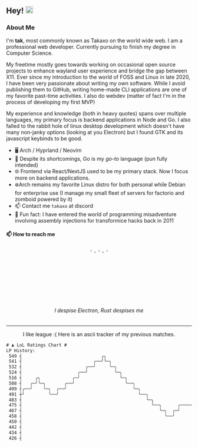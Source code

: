 ## Hey! <img src="../assets/Hi.gif" width="20px" height="20px">

### About Me

I'm **tak**, most commonly known as Takaxo on the world wide web. I am a professional web developer. Currently pursuing to finish my degree in Computer Science.

My freetime mostly goes towards working on occasional open source projects to enhance wayland user experience and bridge the gap between X11. Ever since my introduction to the world
of FOSS and Linux in late 2020, I have been very passionate about writing my own software. While I avoid publishing them to GitHub,
writing home-made CLI applications are one of my favorite past-time activities. I also do webdev (matter of fact I'm in the process of developing my first MVP)

My experience and knowledge (both in heavy quotes) spans over multiple languages, my primary
focus is backend applications in Node and Go. I also falled to the rabbit hole of linux desktop development which doesn't have many non-janky options (looking at you Electron) but I found GTK and its javascript keybinds to be good.

- 🖥️ Arch / Hyprland / Neovim
- 👨 Despite its shortcomings, Go is my _go-to_ language (pun fully intended)
- 🌐 Frontend via React/NextJS used to be my primary stack. Now I focus more on backend applications.
- ❄️Arch remains my favorite Linux distro for both personal while Debian for enterprise use (I manage my small fleet of servers for factorio and zomboid powered by it)
- 📫 Contact me `takaxo` at discord
- 🎲 Fun fact: I have entered the world of programming misadventure involving assembly injections for transformice hacks back in 2011

#### 📫 How to reach me

<p align="center">
 <a href="https://discord.com/users/419880181101232129">
   <img title="Discord" src="https://simpleicons.vercel.app/discord/5175BF" width="3.5%">
 </a>
 <a alt="https://twitter.com/kaxo_ta" href="https://twitter.com/kaxo_ta">
   <img title="Twitter" src="https://simpleicons.now.sh/twitter/5175BF" width="3.5%">
 </a>
 <a alt="mailto:joaopearoucaa@gmail.com" href="mailto:joaopearoucaa@gmail.com">
   <img title="Mail Me" src="https://simpleicons.vercel.app/gmail/5175BF" width="3.5%">
 </a>
</p>

<h6 align="center">I despise Electron, Rust despises me</h6>

---

<p align="center">I like league :( Here is an ascii tracker of my previous matches.</p>

```txt
# ♟︎ LoL Ratings Chart #
LP History:
 549 ┤                              ╭╮
 541 ┤                           ╭──╯╰─╮
 532 ┤                        ╭──╯     ╰─╮
 524 ┤                     ╭──╯          ╰─╮
 516 ┤     ╭╮            ╭─╯               ╰─╮
 508 ┤   ╭─╯╰─╮       ╭──╯                   ╰──╮
 499 ┤╭──╯    ╰─╮  ╭──╯                         ╰─╮
 491 ┼╯         ╰──╯                              ╰──╮
 483 ┤                                               ╰─╮
 475 ┤                                                 ╰──╮      ╭────╮
 467 ┤                                                    ╰─╮  ╭─╯    ╰──╮
 458 ┤                                                      ╰──╯         ╰─╮        ╭────╮
 450 ┤                                                                     ╰──╮   ╭─╯    ╰──╮
 442 ┤                                                                        ╰───╯         ╰─╮        ╭─
 434 ┤                                                                                        ╰─╮   ╭──╯
 426 ┤                                                                                          ╰───╯
```
